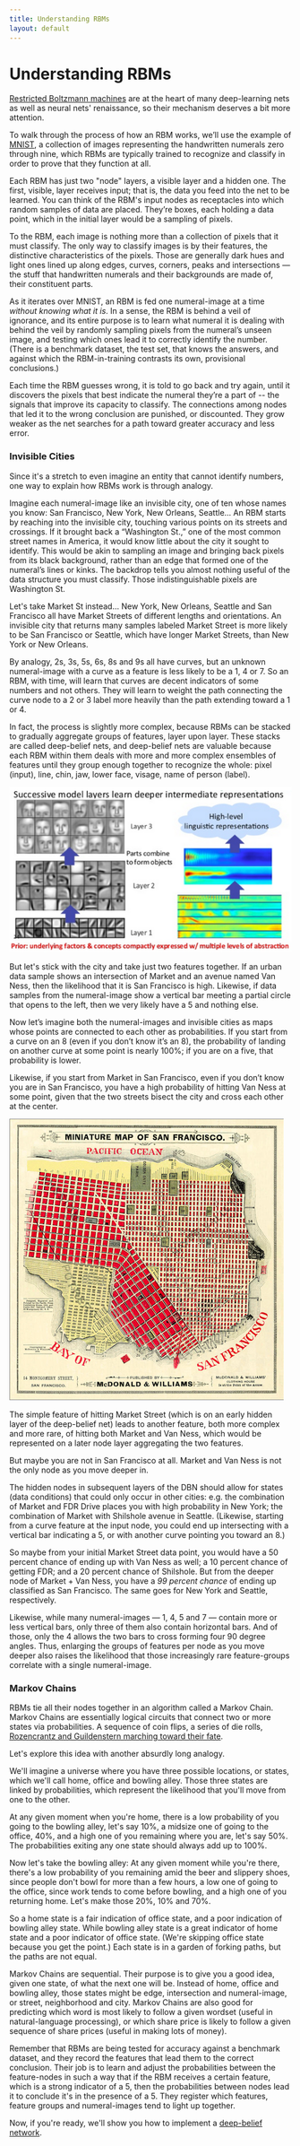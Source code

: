 ```yaml
---
title: Understanding RBMs
layout: default
---
```


# Understanding RBMs

[Restricted Boltzmann machines](./restrictedboltzmannmachine.html) are at the heart of many deep-learning nets as well as neural nets' renaissance, so their mechanism deserves a bit more attention. 

To walk through the process of how an RBM works, we’ll use the example of [MNIST](./rbm-mnist-tutorial.html), a collection of images representing the handwritten numerals zero through nine, which RBMs are typically trained to recognize and classify in order to prove that they function at all.

Each RBM has just two "node" layers, a visible layer and a hidden one. The first, visible, layer receives input; that is, the data you feed into the net to be learned. You can think of the RBM's input nodes as receptacles into which random samples of data are placed. They’re boxes, each holding a data point, which in the initial layer would be a sampling of pixels. 

To the RBM, each image is nothing more than a collection of pixels that it must classify. The only way to classify images is by their features, the distinctive characteristics of the pixels. Those are generally dark hues and light ones lined up along edges, curves, corners, peaks and intersections — the stuff that handwritten numerals and their backgrounds are made of, their constituent parts.

As it iterates over MNIST, an RBM is fed one numeral-image at a time *without knowing what it is*. In a sense, the RBM is behind a veil of ignorance, and its entire purpose is to learn what numeral it is dealing with behind the veil by randomly sampling pixels from the numeral’s unseen image, and testing which ones lead it to correctly identify the number. (There is a benchmark dataset, the test set, that knows the answers, and against which the RBM-in-training contrasts its own, provisional conclusions.)

Each time the RBM guesses wrong, it is told to go back and try again, until it discovers the pixels that best indicate the numeral they’re a part of -- the signals that improve its capacity to classify. The connections among nodes that led it to the wrong conclusion are punished, or discounted. They grow weaker as the net searches for a path toward greater accuracy and less error.

### Invisible Cities

Since it's a stretch to even imagine an entity that cannot identify numbers, one way to explain how RBMs work is through analogy.

Imagine each numeral-image like an invisible city, one of ten whose names you know: San Francisco, New York, New Orleans, Seattle… An RBM starts by reaching into the invisible city, touching various points on its streets and crossings. If it brought back a “Washington St.,” one of the most common street names in America, it would know little about the city it sought to identify. This would be akin to sampling an image and bringing back pixels from its black background, rather than an edge that formed one of the numeral’s lines or kinks. The backdrop tells you almost nothing useful of the data structure you must classify. Those indistinguishable pixels are Washington St.

Let's take Market St instead… New York, New Orleans, Seattle and San Francisco all have Market Streets of different lengths and orientations. An invisible city that returns many samples labeled Market Street is more likely to be San Francisco or Seattle, which have longer Market Streets, than New York or New Orleans.

By analogy, 2s, 3s, 5s, 6s, 8s and 9s all have curves, but an unknown numeral-image with a curve as a feature is less likely to be a 1, 4 or 7. So an RBM, with time, will learn that curves are decent indicators of some numbers and not others. They will learn to weight the path connecting the curve node to a 2 or 3 label more heavily than the path extending toward a 1 or 4. 

In fact, the process is slightly more complex, because RBMs can be stacked to gradually aggregate groups of features, layer upon layer. These stacks are called deep-belief nets, and deep-belief nets are valuable because each RBM within them deals with more and more complex ensembles of features until they group enough together to recognize the whole: pixel (input), line, chin, jaw, lower face, visage, name of person (label). 

![Alt text](./img/feature_hierarchy.png)

But let's stick with the city and take just two features together. If an urban data sample shows an intersection of Market and an avenue named Van Ness, then the likelihood that it is San Francisco is high. Likewise, if data samples from the numeral-image show a vertical bar meeting a partial circle that opens to the left, then we very likely have a 5 and nothing else. 

Now let’s imagine both the numeral-images and invisible cities as maps whose points are connected to each other as probabilities. If you start from a curve on an 8 (even if you don’t know it’s an 8), the probability of landing on another curve at some point is nearly 100%; if you are on a five, that probability is lower. 

Likewise, if you start from Market in San Francisco, even if you don’t know you are in San Francisco, you have a high probability of hitting Van Ness at some point, given that the two streets bisect the city and cross each other at the center.

![Alt text](./img/oldSF.png)

The simple feature of hitting Market Street (which is on an early hidden layer of the deep-belief net) leads to another feature, both more complex and more rare, of hitting both Market and Van Ness, which would be represented on a later node layer aggregating the two features. 

But maybe you are not in San Francisco at all. Market and Van Ness is not the only node as you move deeper in. 

The hidden nodes in subsequent layers of the DBN should allow for states (data conditions) that could only occur in other cities: e.g. the combination of Market and FDR Drive places you with high probability in New York; the combination of Market with Shilshole avenue in Seattle. (Likewise, starting from a curve feature at the input node, you could end up intersecting with a vertical bar indicating a 5, or with another curve pointing you toward an 8.)

So maybe from your initial Market Street data point, you would have a 50 percent chance of ending up with Van Ness as well; a 10 percent chance of getting FDR; and a 20 percent chance of Shilshole. But from the deeper node of Market + Van Ness, you have a *99 percent chance* of ending up classified as San Francisco. The same goes for New York and Seattle, respectively. 

Likewise, while many numeral-images — 1, 4, 5 and 7 — contain more or less vertical bars, only three of them also contain horizontal bars. And of those, only the 4 allows the two bars to cross forming four 90 degree angles. Thus, enlarging the groups of features per node as you move deeper also raises the likelihood that those increasingly rare feature-groups correlate with a single numeral-image. 

### Markov Chains

RBMs tie all their nodes together in an algorithm called a Markov Chain. Markov Chains are essentially logical circuits that connect two or more states via probabilities. A sequence of coin flips, a series of die rolls, [Rozencrantz and Guildenstern marching toward their fate](https://en.wikipedia.org/wiki/Rosencrantz_and_Guildenstern_Are_Dead). 

Let's explore this idea with another absurdly long analogy. 

We'll imagine a universe where you have three possible locations, or states, which we'll call home, office and bowling alley. Those three states are linked by probabilities, which represent the likelihood that you'll move from one to the other. 

At any given moment when you're home, there is a low probability of you going to the bowling alley, let's say 10%, a midsize one of going to the office, 40%, and a high one of you remaining where you are, let's say 50%. The probabilities exiting any one state should always add up to 100%.

Now let's take the bowling alley: At any given moment while you're there, there's a low probability of you remaining amid the beer and slippery shoes, since people don't bowl for more than a few hours, a low one of going to the office, since work tends to come before bowling, and a high one of you returning home. Let's make those 20%, 10% and 70%. 

So a home state is a fair indication of office state, and a poor indication of bowling alley state. While bowling alley state is a great indicator of home state and a poor indicator of office state. (We're skipping office state because you get the point.) Each state is in a garden of forking paths, but the paths are not equal.

Markov Chains are sequential. Their purpose is to give you a good idea, given one state, of what the next one will be. Instead of home, office and bowling alley, those states might be edge, intersection and numeral-image, or street, neighborhood and city. Markov Chains are also good for predicting which word is most likely to follow a given wordset (useful in natural-language processing), or which share price is likely to follow a given sequence of share prices (useful in making lots of money).

Remember that RBMs are being tested for accuracy against a benchmark dataset, and they record the features that lead them to the correct conclusion. Their job is to learn and adjust the probabilities between the feature-nodes in such a way that if the RBM receives a certain feature, which is a strong indicator of a 5, then the probabilities between nodes lead it to conclude it's in the presence of a 5. They register which features, feature groups and numeral-images tend to light up together. 

Now, if you're ready, we'll show you how to implement a [deep-belief network](./deepbeliefnetwork.html).
